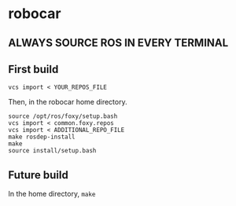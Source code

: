 # robocar

## ALWAYS SOURCE ROS IN EVERY TERMINAL

## First build

```
vcs import < YOUR_REPOS_FILE
```

Then, in the robocar home directory.

```
source /opt/ros/foxy/setup.bash
vcs import < common.foxy.repos
vcs import < ADDITIONAL_REPO_FILE
make rosdep-install
make
source install/setup.bash
```

## Future build
In the home directory, `make`
